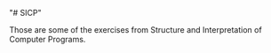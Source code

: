 "# SICP" 


Those are some of the exercises from Structure and Interpretation of Computer Programs. 
